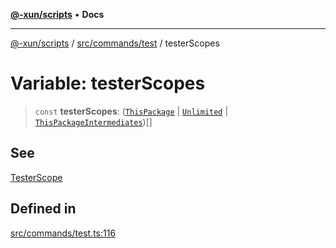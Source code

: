 [**@-xun/scripts**](../../../../README.md) • **Docs**

***

[@-xun/scripts](../../../../README.md) / [src/commands/test](../README.md) / testerScopes

# Variable: testerScopes

> `const` **testerScopes**: ([`ThisPackage`](../../../configure/enumerations/DefaultGlobalScope.md#thispackage) \| [`Unlimited`](../../../configure/enumerations/DefaultGlobalScope.md#unlimited) \| [`ThisPackageIntermediates`](../enumerations/TesterScope.md#thispackageintermediates))[]

## See

[TesterScope](TesterScope.md)

## Defined in

[src/commands/test.ts:116](https://github.com/Xunnamius/xscripts/blob/8feaaa78a9f524f02e4cc9204ef84f329d31ab94/src/commands/test.ts#L116)
